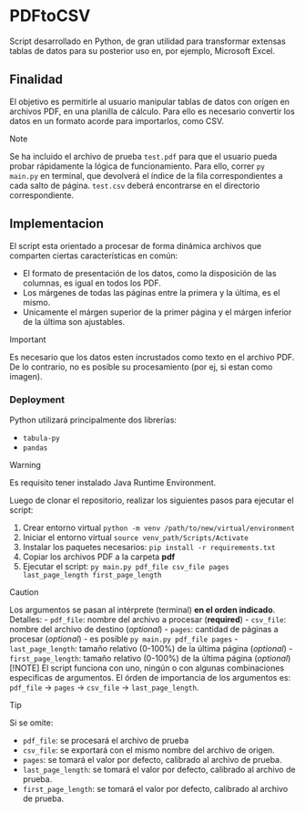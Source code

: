 # PDFtoCSV
Script desarrollado en Python, de gran utilidad para transformar extensas tablas de datos para su posterior uso en, por ejemplo, Microsoft Excel.
## Finalidad
El objetivo es permitirle al usuario manipular tablas de datos con orígen en archivos PDF, en una planilla de cálculo. Para ello es necesario convertir los datos en un formato acorde para importarlos, como CSV.
> [!NOTE]
> Se ha incluido el archivo de prueba `test.pdf` para que el usuario pueda probar rápidamente la lógica de funcionamiento. Para ello, correr ```py main.py``` en terminal, que devolverá el índice de la fila correspondientes a cada salto de página. `test.csv` deberá encontrarse en el directorio correspondiente. 

## Implementacion
El script esta orientado a procesar de forma dinámica archivos que comparten ciertas características en común:
- El formato de presentación de los datos, como la disposición de las columnas, es igual en todos los PDF.
- Los márgenes de todas las páginas entre la primera y la última, es el mismo.
- Unicamente el márgen superior de la primer página y el márgen inferior de la última son ajustables.
> [!IMPORTANT] 
> Es necesario que los datos esten incrustados como texto en el archivo PDF. De lo contrario, no es posible su procesamiento (por ej, si estan como imagen).

### Deployment
Python utilizará principalmente dos librerías:
- `tabula-py`
- `pandas`
> [!WARNING]
> Es requisito tener instalado Java Runtime Environment. 

Luego de clonar el repositorio, realizar los siguientes pasos para ejecutar el script:
1. Crear entorno virtual ```python -m venv /path/to/new/virtual/environment```
2. Iniciar el entorno virtual ```source venv_path/Scripts/Activate```
3. Instalar los paquetes necesarios: ```pip install -r requirements.txt```
4. Copiar los archivos PDF a la carpeta **pdf**
5. Ejecutar el script:
```py main.py pdf_file csv_file pages last_page_length first_page_length```
> [!CAUTION]
> Los argumentos se pasan al intérprete (terminal) **en el orden indicado**.
Detalles:
     - `pdf_file`: nombre del archivo a procesar (**required**)
     - `csv_file`: nombre del archivo de destino (*optional*)
     - `pages`: cantidad de páginas a procesar (*optional*)
          - es posible ```py main.py pdf_file pages``` 
     - `last_page_length`: tamaño relativo (0-100%) de la última página (*optional*)
     - `first_page_length`: tamaño relativo (0-100%) de la última página (*optional*)
> [!NOTE]
> El script funciona con uno, ningún o con algunas combinaciones especificas de argumentos. El órden de importancia de los argumentos es: `pdf_file` -> `pages` -> `csv_file` -> `last_page_length`.

> [!TIP]
> Si se omite:
- `pdf_file`: se procesará el archivo de prueba
- `csv_file`: se exportará con el mismo nombre del archivo de origen.
- `pages`: se tomará el valor por defecto, calibrado al archivo de prueba.
- `last_page_length`: se tomará el valor por defecto, calibrado al archivo de prueba.
- `first_page_length`: se tomará el valor por defecto, calibrado al archivo de prueba.

